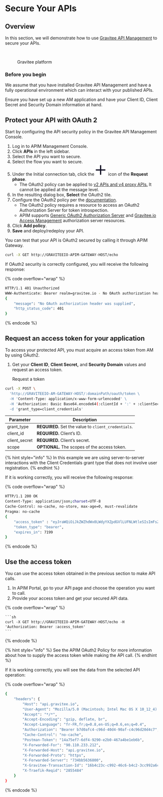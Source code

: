 # Secure Your APIs

## Overview

In this section, we will demonstrate how to use [Gravitee API Management](https://www.gravitee.io/products/api-management) to secure your APIs.

<figure><img src="https://docs.gravitee.io/images/am/current/graviteeio-am-quickstart-secure-apis-overview.png" alt=""><figcaption><p>Gravitee platform</p></figcaption></figure>

### Before you begin

We assume that you have installed Gravitee API Management and have a fully operational environment which can interact with your published APIs.

Ensure you have set up a new AM application and have your Client ID, Client Secret and Security Domain information at hand.

## Protect your API with OAuth 2

Start by configuring the API security policy in the Gravitee API Management Console.

1. Log in to APIM Management Console.
2. Click **APIs** in the left sidebar.
3. Select the API you want to secure.
4. Select the flow you want to secure.
5. Under the Initial connection tab, click the <img src="../../.gitbook/assets/plus sign.png" alt="" data-size="line"> icon of the **Request phase**.&#x20;
   * The OAuth2 policy can be applied to [v2 APIs and v4 proxy APIs.](broken-reference) It cannot be applied at the message level.
6. In the resulting dialog box, **Select** the OAuth2 tile.
7. Configure the OAuth2 policy per the [documentation](https://documentation.gravitee.io/apim/reference/policy-reference/oauth2).
   * The OAuth2 policy requires a resource to access an OAuth2 Authorization Server for token introspection.&#x20;
   * APIM supports [Generic OAuth2 Authorization Server](https://documentation.gravitee.io/apim/reference/policy-reference/oauth2/generic-oauth2-authorization-server) and [Gravitee.io Access Management](https://documentation.gravitee.io/apim/reference/policy-reference/oauth2/gravitee.io-access-management) authorization server resources.
8. Click **Add policy**.
9. **Save** and deploy/redeploy your API.

You can test that your API is OAuth2 secured by calling it through APIM Gateway.

```sh
curl -X GET http://GRAVITEEIO-APIM-GATEWAY-HOST/echo
```

If OAuth2 security is correctly configured, you will receive the following response:

{% code overflow="wrap" %}
```sh
HTTP/1.1 401 Unauthorized
WWW-Authenticate: Bearer realm=gravitee.io - No OAuth authorization header was supplied
{
    "message": "No OAuth authorization header was supplied",
    "http_status_code": 401
}
```
{% endcode %}

## Request an access token for your application

To access your protected API, you must acquire an access token from AM by using OAuth2.

1.  Get your **Client ID**, **Client Secret,** and **Security Domain** values and request an access token.

    Request a token

```sh
curl -X POST \
  'http://GRAVITEEIO-AM-GATEWAY-HOST/:domainPath/oauth/token \
  -H 'Content-Type: application/x-www-form-urlencoded' \
  -H 'Authorization: Basic Base64.encode64(:clientId + ':' + :clientSecret)' \
  -d 'grant_type=client_credentials'
```

| Parameter      | Description                                          |
| -------------- | ---------------------------------------------------- |
| grant\_type    | **REQUIRED.** Set the value to `client_credentials`. |
| client\_id     | **REQUIRED.** Client’s ID.                           |
| client\_secret | **REQUIRED.** Client’s secret.                       |
| scope          | **OPTIONAL.** The scopes of the access token.        |

{% hint style="info" %}
In this example we are using server-to-server interactions with the Client Credentials grant type that does not involve user registration.
{% endhint %}

If it is working correctly, you will receive the following response:

{% code overflow="wrap" %}
```sh
HTTP/1.1 200 OK
Content-Type: application/json;charset=UTF-8
Cache-Control: no-cache, no-store, max-age=0, must-revalidate
Pragma: no-cache
{
    "access_token" : "eyJraWQiOiJkZWZhdWx0LWdyYXZpdGVlLUFNLWtleSIsImFsZyI6IkhTMjU2In0.eyJzdWIiOiI0NTM...QW5rN0h2SEdUOFNMYyJ9.w8A9yKJcuFbE_SYmRRAdGBEz-6nnXg7rdv1S4JD9xGI",
    "token_type": "bearer",
    "expires_in": 7199
}
```
{% endcode %}

## Use the access token

You can use the access token obtained in the previous section to make API calls.

1. In APIM Portal, go to your API page and choose the operation you want to call.
2. Provide your access token and get your secured API data.

{% code overflow="wrap" %}
````
```sh
curl -X GET http://GRAVITEEIO-APIM-GATEWAY-HOST/echo -H 'Authorization: Bearer :access_token'
```
````
{% endcode %}

{% hint style="info" %}
See the APIM OAuth2 Policy for more information about how to supply the access token while making the API call.
{% endhint %}

If it is working correctly, you will see the data from the selected API operation:

{% code overflow="wrap" %}
```sh
{
    "headers": {
        "Host": "api.gravitee.io",
        "User-Agent": "Mozilla/5.0 (Macintosh; Intel Mac OS X 10_12_4) AppleWebKit/537.36 (KHTML, like Gecko) Chrome/59.0.3071.115 Safari/537.36",
        "Accept": "*/*",
        "Accept-Encoding": "gzip, deflate, br",
        "Accept-Language": "fr-FR,fr;q=0.8,en-US;q=0.6,en;q=0.4",
        "Authorization": "Bearer b7d0afc4-c96d-40d4-90af-c4c96d20d4c7",
        "Cache-Control": "no-cache",
        "Postman-Token": "14a75ef7-6df4-9290-e2b0-467a4be1eb6b",
        "X-Forwarded-For": "90.110.233.212",
        "X-Forwarded-Host": "api.gravitee.io",
        "X-Forwarded-Proto": "https",
        "X-Forwarded-Server": "734bb5636800",
        "X-Gravitee-Transaction-Id": "16b4c23c-c992-46c6-b4c2-3cc992a6c6db",
        "X-Traefik-Reqid": "2855484"
    }
}
```
{% endcode %}

